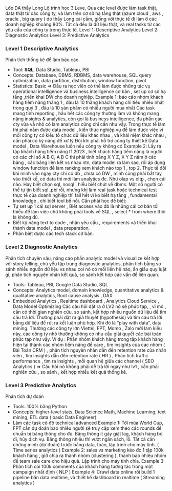 Lớp DA thầy Long
Lộ trình học 3 Leve, Qua các level được làm task thật, data thật từ các công ty, và làm trên cơ sở hạ tầng thật (azure cloud , aws , oracle , big query ) do thầy Long cài cắm, giống với thực tế đi làm ở các doanh nghiệp khoảng 80%. Tất cả đều là dữ liệu thật, và real tasks từ các yêu cầu của công ty trong thực tế.
Level 1: Descriptive Analytics
Level 2: Diagnostic Analytics
Level 3: Predictive Analytics

### Level 1 Descriptive Analytics
Phân tích thống kê để làm báo cáo 
- Tool: **SQL**, Data Studio, Tableau, PBI
- Concepts: Database, DBMS, RDBMS, data warehouse, SQL query optimization, data partition, distribution, window function, pivot
- Statistics: Basic
⇒ Đầu ra học viên có thể làm được những tác vụ operational intelligence và business intelligence cơ bản , set up cơ sở hạ tầng ,triển khai DW cho doanh nghiệp. 
Example 1: báo cáo nhóm khách hàng tiềm năng tháng 1 ,  đâu là 10 thằng khách hàng chi tiêu nhiều nhất trong quý 3 , đâu là 10 sản phẩm có nhiều người mua nhất
Các task mang tính reporting , hầu hết các công ty thường làm và không mang nặng insights & analytics, còn gọi là business intelligence, đa phần các cty vừa và nhỏ có làm analytics cũng chỉ cần như vậy.
Trong thực tế làm thì phải nắm được data model , kiến thức nghiệp vụ để làm được việc vì mỗi công ty có kiểu tổ chức dữ liệu khác nhau , và khái niệm khác nhau , cần phải có kỹ năng để xử lý
Đôi khi phải hỗ trợ công ty thiết kế Data model , Data Warehouse luôn nếu công ty không có 
Example 2: Lấy ra tập khách hàng tiềm năng t1 2023 , biết khách hàng tiềm năng là người có các chỉ số A B C, A B C thì phải tính bằng X Y Z, X Y Z nằm ở các bảng , các bảng liên kết vs nhau ntn, data model ra làm sao, rồi áp dụng window function để làm ranking xem khách nào top 1 , top 2.
Thực tế đôi khi mình vào ngay cty chỉ có db , chưa có DW , mình cũng phải bắt tay vào thiết kế, có data thì mới làm analytics đc. Như olap vs oltp , chọn cái nào. Hay biết chọn sql, nosql , hiểu biết chút về dbms.
Một số người có thể tự tin biết sql ,pbi rồi, nhưng khi làm real task hoặc technical test thực tế của doanh nghiệp thì fail hết vì ko biết hạ tầng , fundamental knowledge , chỉ biết tool bề nổi. Cần phải học để biết:
- Tự set up 1 cái sql server , Biết access vào db là những cái cơ bản tối thiểu để làm việc chứ không phải tools về SQL , select * from where thôi là không đủ.
- Biết kỹ năng text to code , nhận yêu cầu , requirements và triển khai thành data model , data preparation.
- Phân biệt được các tech stack cơ bản.

### Level 2 Diagnostic Analytics
Phân tích chuyên sâu, nâng cao phần analytic model và visualize kết hợp với story telling, chủ yếu tập trung diagnostic analytics, phân tích bằng so sánh nhiều nguồn dữ liệu vs nhau coi nó có mối liên hệ nào, ẩn giấu quy luật gì, phân tích nguyên nhân kết quả, so sánh kết hợp các vấn đề liên quan.
- Tools: Tableau, PBI, Google Data Studio, SQL
- Concepts: Analytics model, domain knowledge, quantitative analytics & qualitative analytics, Root cause analysis , DAX
- Embedded Analytics , Realtime dashboard , Analytics Cloud Service , Data Model Optimizing
Các câu hỏi đặt ra ở LV2 nó sẽ phức tạp, , vĩ mô , cần có thời gian nghiên cứu, so sánh, kết hợp nhiều nguồn dữ liệu để tìm câu trả lời. Thường phải đặt ra giả thuyết (hypothesis) và tìm câu trả lời bằng dữ liệu để rút ra kết luận phù hợp.
Khi đó là “play with data”, data mining. Thường các công ty lớn Viettel, FPT, Momo , Zalo mới làm kiểu này, các công ty nhỏ thường không có nhu cầu giải quyết các bài toán phức tạp như vậy.
Ví dụ : Phân nhóm khách hàng trong tập khách hàng hiện tại thành các nhóm tiềm năng để care , tìm insights của các nhóm ( Bài Toán CRM )  , phân tích nguyên nhân dẫn đến retention rate của nhân viên , tìm insights dẫn đến retention rate ( HR  ) , Phân tích traffic performance , tìm ra insights , mỗi quan hệ giữa các channel ( SEO Analytics ) 
⇒ Câu hỏi nó không phải dễ trả lời ngay như lv1 , cần phải nghiên cứu , so sánh , kết hợp nhiều kết quả thống kê.

### Level 3 Predictive Analytics
Phân tích dự đoán
- Tools: 100% bằng Python
- Concepts: higher-level stats, Data Science Math, Machine Learning, text mining, ETL data ( basic Data Engineer)
- Làm các task có độ technical advanced
Example 1: Tới mùa World Cup, FPT cần dự đoán bao nhiêu người sẽ truy cập xem theo các rounds để chuẩn bị băng thông cho đủ. Băng thông ít gây giật lag, khách hàng bỏ đi, hủy dịch vụ. Băng thông nhiều thì vượt ngân sách, lỗ. Tất cả cần chứng minh (dự đoán) trước bằng data, toán, lập trình cho máy tính. ( Time series analytics ) 
Example 2: sales vs marketing kéo đc 1 tập 100k khách hàng , giờ chia ra thành nhóm (clustering ), thành bao nhiêu nhóm để team sale care cho hiệu quả. Lập trình cho máy tính chia. 
Example 3: Phân tích coi 100k comments của khách hàng tương tác trong một campaign nhất định ( NLP )
Example 4: Crawl data online rồi build 1 pipeline bắn data realtime, và thiết kế dashboard in realtime ( Streaming analytics )
